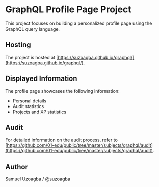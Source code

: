 # GraphQL Profile Page Project

This project focuses on building a personalized profile page using the GraphQL query language.

## Hosting

The project is hosted at [https://suzoagba.github.io/graphql/](https://suzoagba.github.io/graphql/).

## Displayed Information

The profile page showcases the following information:

- Personal details
- Audit statistics
- Projects and XP statistics

## Audit

For detailed information on the audit process, refer to [https://github.com/01-edu/public/tree/master/subjects/graphql/audit](https://github.com/01-edu/public/tree/master/subjects/graphql/audit).

## Author

Samuel Uzoagba / [@suzoagba](https://github.com/suzoagba)
